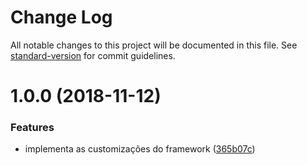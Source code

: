 # Change Log

All notable changes to this project will be documented in this file. See [standard-version](https://github.com/conventional-changelog/standard-version) for commit guidelines.

<a name="1.0.0"></a>
# 1.0.0 (2018-11-12)


### Features

* implementa as customizações do framework ([365b07c](https://dev.azure.com/CTVoicer/_git/CTStyle/commit/365b07c0c62795133d8e089a24d0faff3256f777))
